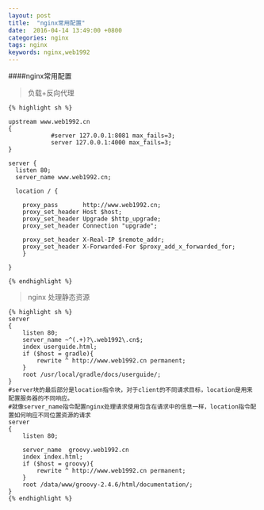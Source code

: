 ```yaml
---
layout: post
title:  "nginx常用配置"
date:  2016-04-14 13:49:00 +0800
categories: nginx
tags: nginx
keywords: nginx,web1992
---
```


####nginx常用配置

<!--more-->

> 负载+反向代理
>

	{% highlight sh %}
			
	upstream www.web1992.cn
    {
                #server 127.0.0.1:8081 max_fails=3;
                server 127.0.0.1:4000 max_fails=3;
    }	

	server {
	  listen 80;
	  server_name www.web1992.cn;
	  
	  location / {
	    
		proxy_pass       http://www.web1992.cn;
		proxy_set_header Host $host;
		proxy_set_header Upgrade $http_upgrade;
		proxy_set_header Connection "upgrade";
		
		proxy_set_header X-Real-IP $remote_addr;
		proxy_set_header X-Forwarded-For $proxy_add_x_forwarded_for;
	  	}

	}

	{% endhighlight %}

>nginx 处理静态资源
>
	
	{% highlight sh %}
	server
	{
		listen 80;
		server_name ~^(.+)?\.web1992\.cn$;
		index userguide.html;
		if ($host = gradle){
			rewrite ^ http://www.web1992.cn permanent;
		}
		root /usr/local/gradle/docs/userguide/;
	}
	#server块的最后部分是location指令块，对于client的不同请求目标，location是用来配置服务器的不同响应。
	#就像server_name指令配置nginx处理请求使用包含在请求中的信息一样，location指令配置如何响应不同位置资源的请求
	server
	{
		listen 80;

		server_name  groovy.web1992.cn
		index index.html;
		if ($host = groovy){
			rewrite ^ http://www.web1992.cn permanent;
		}
		root /data/www/groovy-2.4.6/html/documentation/;
	}
	{% endhighlight %}